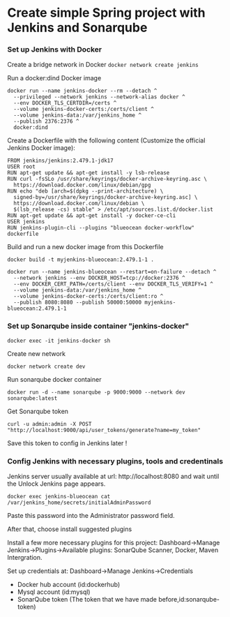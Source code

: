 # Create simple Spring project with Jenkins and Sonarqube

### Set up Jenkins with Docker

Create a bridge network in Docker
`docker network create jenkins`

Run a docker:dind Docker image

```
docker run --name jenkins-docker --rm --detach ^
  --privileged --network jenkins --network-alias docker ^
  --env DOCKER_TLS_CERTDIR=/certs ^
  --volume jenkins-docker-certs:/certs/client ^
  --volume jenkins-data:/var/jenkins_home ^
  --publish 2376:2376 ^
  docker:dind
```

Create a Dockerfile with the following content (Customize the official Jenkins Docker image):

```
FROM jenkins/jenkins:2.479.1-jdk17
USER root
RUN apt-get update && apt-get install -y lsb-release
RUN curl -fsSLo /usr/share/keyrings/docker-archive-keyring.asc \
  https://download.docker.com/linux/debian/gpg
RUN echo "deb [arch=$(dpkg --print-architecture) \
  signed-by=/usr/share/keyrings/docker-archive-keyring.asc] \
  https://download.docker.com/linux/debian \
  $(lsb_release -cs) stable" > /etc/apt/sources.list.d/docker.list
RUN apt-get update && apt-get install -y docker-ce-cli
USER jenkins
RUN jenkins-plugin-cli --plugins "blueocean docker-workflow"
dockerfile
```

Build and run a new docker image from this Dockerfile 

`docker build -t myjenkins-blueocean:2.479.1-1 .`

```
docker run --name jenkins-blueocean --restart=on-failure --detach ^
  --network jenkins --env DOCKER_HOST=tcp://docker:2376 ^
  --env DOCKER_CERT_PATH=/certs/client --env DOCKER_TLS_VERIFY=1 ^
  --volume jenkins-data:/var/jenkins_home ^
  --volume jenkins-docker-certs:/certs/client:ro ^
  --publish 8080:8080 --publish 50000:50000 myjenkins-blueocean:2.479.1-1
```

### Set up Sonarqube inside container "jenkins-docker"

`docker exec -it jenkins-docker sh`

Create new network

`docker network create dev`

Run sonarqube docker container

 `docker run -d --name sonarqube -p 9000:9000 --network dev sonarqube:latest`
 
Get Sonarqube token

`curl -u admin:admin -X POST "http://localhost:9000/api/user_tokens/generate?name=my_token"`

Save this token to config in Jenkins later !

### Config Jenkins with necessary plugins, tools and credentinals

Jenkins server usually available at url: http://localhost:8080 and wait until the Unlock Jenkins page appears.

`docker exec jenkins-blueocean cat /var/jenkins_home/secrets/initialAdminPassword`

Paste this password into the Administrator password field.

After that, choose install suggested plugins

Install a few more necessary plugins for this project: Dashboard->Manage Jenkins->Plugins->Available plugins: SonarQube Scanner, Docker, Maven Intergration.

Set up credentials at: Dashboard->Manage Jenkins->Credentials
- Docker hub account (id:dockerhub)
- Mysql account (id:mysql)
- SonarQube token (The token that we have made before,id:sonarqube-token)

